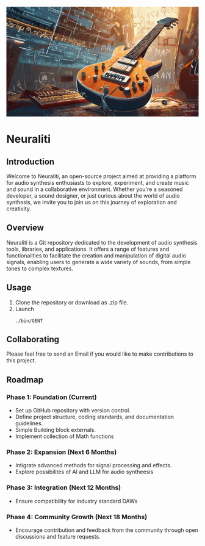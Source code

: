 ![Banner image](./banner.jpg)
# Neuraliti
## Introduction
Welcome to Neuraliti, an open-source project aimed at providing a platform for audio synthesis enthusiasts to explore, experiment, and create music and sound in a collaborative environment. Whether you're a seasoned developer, a sound designer, or just curious about the world of audio synthesis, we invite you to join us on this journey of exploration and creativity.

## Overview
Neuraliti is a Git repository dedicated to the development of audio synthesis tools, libraries, and applications. It offers a range of features and functionalities to facilitate the creation and manipulation of digital audio signals, enabling users to generate a wide variety of sounds, from simple tones to complex textures.

## Usage
1. Clone the repository or download as .zip file.
2. Launch
   ```shell
   ./bin/GENT
   ```

## Collaborating
Please feel free to send an Email if you would like to make contributions to this project.
## Roadmap
### Phase 1: Foundation (Current)</br>
* Set up GitHub repository with version control.
* Define project structure, coding standards, and documentation guidelines.
* Simple Building block externals.
* Implement collection of Math functions
### Phase 2: Expansion (Next 6 Months)
* Intigrate advanced methods for signal processing and effects.
* Explore possibilites of AI and LLM for audio syntheesis
### Phase 3: Integration (Next 12 Months)
* Ensure compatibility for industry standard DAWs
### Phase 4: Community Growth (Next 18 Months)
* Encourage contribution and feedback from the community through open discussions and feature requests.
